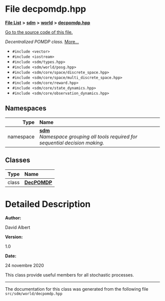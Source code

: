 
<NavBar active_item_id="2"/>

# File decpomdp.hpp


[**File List**](files.md) **>** [**sdm**](dir_ae1b8d8c3d2627954ba53c22978558f0.md) **>** [**world**](dir_414fa79a2aeb4aba632c04a0d3a53fff.md) **>** [**decpomdp.hpp**](decpomdp_8hpp.md)

[Go to the source code of this file.](decpomdp_8hpp_source.md)

_Decentralized POMDP class._ [More...](#detailed-description)

* `#include <vector>`
* `#include <iostream>`
* `#include <sdm/types.hpp>`
* `#include <sdm/world/posg.hpp>`
* `#include <sdm/core/space/discrete_space.hpp>`
* `#include <sdm/core/space/multi_discrete_space.hpp>`
* `#include <sdm/core/reward.hpp>`
* `#include <sdm/core/state_dynamics.hpp>`
* `#include <sdm/core/observation_dynamics.hpp>`









## Namespaces

| Type | Name |
| ---: | :--- |
| namespace | [**sdm**](namespacesdm.md) <br>_Namespace grouping all tools required for sequential decision making._  |

## Classes

| Type | Name |
| ---: | :--- |
| class | [**DecPOMDP**](classsdm_1_1DecPOMDP.md) <br> |













# Detailed Description




**Author:**

David Albert 




**Version:**

1.0 




**Date:**

24 novembre 2020


This class provide useful members for all stochastic processes. 

    

------------------------------
The documentation for this class was generated from the following file `src/sdm/world/decpomdp.hpp`